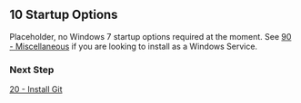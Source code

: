 ## 10 Startup Options

Placeholder, no Windows 7 startup options required at the moment. See [90 - Miscellaneous](https://github.com/remomueller/documentation/tree/master/windows/90-miscellaneous.md) if you are looking to install as a Windows Service.

### Next Step

[20 - Install Git](https://github.com/remomueller/documentation/tree/master/windows/20-git.md)
